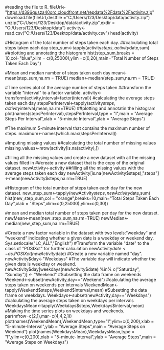 #reading the file to R.
fileUrl<-"https://d396qusza40orc.cloudfront.net/repdata%2Fdata%2Factivity.zip"
download.file(fileUrl,destfile ="C:/Users/123/Desktop/data/activity.zip")
unzip("C:/Users/123/Desktop/data/activity.zip",exdir = "C:/Users/123/Desktop/data")
activity<-read.csv("C:/Users/123/Desktop/data/activity.csv")
head(activity)

#Histogram of the total number of steps taken each day.
##calculating total steps taken each day
step_sum<-tapply(activity$steps,activity$date,sum)
##plotting and annotating the histogram
hist(step_sum,breaks = 10,col="blue",xlim = c(0,25000),ylim =c(0,20),main="Total Number of Steps Taken Each Day")

#Mean and median number of steps taken each day
mean<-mean(step_sum,na.rm = TRUE)
median<-median(step_sum,na.rm = TRUE)

#Time series plot of the average number of steps taken
##transform the variable "interval" to a factor variable.
activity<-transform(activity,interval=factor(interval))
#calculating the average steps taken each day
stepsPerInterval<-tapply(activity$steps,activity$interval,mean,na.rm=TRUE)
##plotting and annotatin the histogram
plot(names(stepsPerInterval),stepsPerInterval,type = "l",main = "Average Steps Per Interval",xlab = "5-minute Interval",ylab = "Average Steps")

#The maximum 5-minute interval that contains the maximum number of steps.
maximum<-names(which.max(stepsPerInterval))

#Imputing missing values
##calculating the total number of missing values
missing_values<-nrow(activity[is.na(activity),])

#filling all the missing values and create a new dataset with all the missing values filled in
##create a new dataset that is the copy of the original dataset.
newActivity<-activity
##filling all the missing values with the average steps taken each day
newActivity[is.na(newActivity$steps),"steps"]<-mean(newActivity$steps,na.rm=TRUE)

#Histogram of the total number of steps taken each day for the new dataset.
new_step_sum<-tapply(newActivity$steps,newActivity$date,sum)
hist(new_step_sum,col = "orange",breaks=10,main="Total Steps Taken Each Day",xlab = "Steps",xlim=c(0,25000),ylim=c(0,30))

#mean and median total number of steps taken per day for the new dataset.
newMean<-mean(new_step_sum,na.rm=TRUE)
newMedian<-median(new_step_sum,na.rm=TRUE)

#Create a new factor variable in the dataset with two levels:“weekday” and “weekend” indicating whether a given date is a weekday or weekend day.
Sys.setlocale("LC_ALL","English")
#Transform the variable "date" to the class of "POSIXct" for further calculation
newActivity$date<-as.POSIXct(newActivity$date)
#Create a new variable named "day".
newActivity$day<-"Weekdays"
#The variable day will indicate whether the given date is weekday or weekend.
newActivity$day[weekdays(newActivity$date) %in% c("Saturday", "Sunday")] <- "Weekend"
#Subsetting the data frame on weekends
Weekend<-subset(newActivity,day=="Weekend")
#calculating the average steps taken on weekends per intervals
WeekendMean<-tapply(Weekend$steps,Weekend$interval,mean)
#Subsetting the data frame on weekdays.
Weekdays<-subset(newActivity,day=="Weekdays")
#calculating the average steps taken on weekdays per intervals
WeekdaysMean<-tapply(Weekdays$steps,Weekdays$interval,mean)
#Making the time series plots on weekdays and weekends.
par(mfrow=c(2,1),mar=c(4,4,2,1))
plot(names(WeekendMean),WeekendMean,type="l",ylim=c(0,200),xlab = "5-minute-Interval",ylab = "Average Steps",main = "Average Steps on Weekend")
plot(names(WeekdaysMean),WeekdaysMean,type = "l",ylim=c(0,200),xlab = "5-minute-Interval",ylab = "Average Steps",main = "Average Steps on Weekdays")
